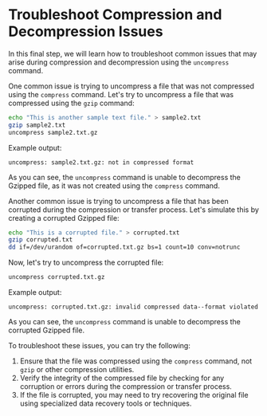 # Troubleshoot Compression and Decompression Issues

In this final step, we will learn how to troubleshoot common issues that may arise during compression and decompression using the `uncompress` command.

One common issue is trying to uncompress a file that was not compressed using the `compress` command. Let's try to uncompress a file that was compressed using the `gzip` command:

```bash
echo "This is another sample text file." > sample2.txt
gzip sample2.txt
uncompress sample2.txt.gz
```

Example output:

```
uncompress: sample2.txt.gz: not in compressed format
```

As you can see, the `uncompress` command is unable to decompress the Gzipped file, as it was not created using the `compress` command.

Another common issue is trying to uncompress a file that has been corrupted during the compression or transfer process. Let's simulate this by creating a corrupted Gzipped file:

```bash
echo "This is a corrupted file." > corrupted.txt
gzip corrupted.txt
dd if=/dev/urandom of=corrupted.txt.gz bs=1 count=10 conv=notrunc
```

Now, let's try to uncompress the corrupted file:

```bash
uncompress corrupted.txt.gz
```

Example output:

```
uncompress: corrupted.txt.gz: invalid compressed data--format violated
```

As you can see, the `uncompress` command is unable to decompress the corrupted Gzipped file.

To troubleshoot these issues, you can try the following:

1. Ensure that the file was compressed using the `compress` command, not `gzip` or other compression utilities.
2. Verify the integrity of the compressed file by checking for any corruption or errors during the compression or transfer process.
3. If the file is corrupted, you may need to try recovering the original file using specialized data recovery tools or techniques.
